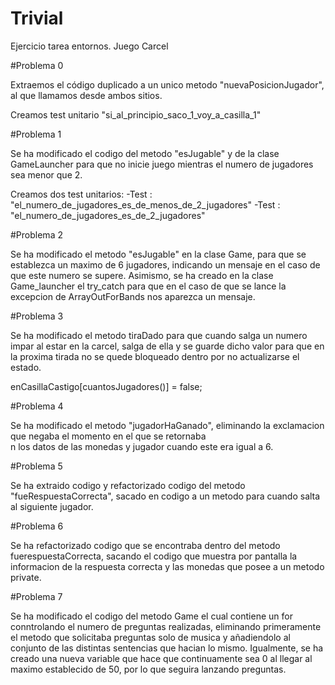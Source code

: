 # Trivial
Ejercicio tarea entornos. Juego Carcel

#Problema 0

Extraemos el código duplicado a un unico metodo "nuevaPosicionJugador", al que llamamos desde ambos sitios.

Creamos test unitario "si_al_principio_saco_1_voy_a_casilla_1"

#Problema 1

Se ha modificado el codigo del metodo "esJugable" y de la clase GameLauncher para que no inicie juego mientras el numero
de jugadores sea menor que 2.

Creamos dos test unitarios:
 -Test : "el_numero_de_jugadores_es_de_menos_de_2_jugadores"
 -Test : "el_numero_de_jugadores_es_de_2_jugadores"
 
 #Problema 2
 
 Se ha modificado el metodo "esJugable" en la clase Game, para que se establezca un maximo de 6 jugadores,
 indicando un mensaje en el caso de que este numero se supere. Asimismo, se ha creado en la clase Game_launcher
 el try_catch para que en el caso de que se lance la excepcion de ArrayOutForBands nos aparezca un mensaje.
 
 #Problema 3
 
 Se ha modificado el metodo tiraDado para que cuando salga un numero impar al estar en la carcel, salga de ella y se 
 guarde dicho valor para que en la proxima tirada no se quede bloqueado dentro por no actualizarse el estado.
 
 enCasillaCastigo[cuantosJugadores()] = false; 
 
 #Problema 4
 
 Se ha modificado el metodo "jugadorHaGanado", eliminando la exclamacion que negaba el momento en el que se retornaba  
n los datos de las monedas y jugador cuando este era igual a 6.
 
 #Problema 5
 
 Se ha extraido codigo y refactorizado codigo del metodo "fueRespuestaCorrecta", sacado en codigo a un metodo para
 cuando salta al siguiente jugador.

#Problema 6

 Se ha refactorizado codigo que se encontraba dentro del metodo fuerespuestaCorrecta, sacando el codigo que muestra por 
 pantalla la informacion de la respuesta correcta y las monedas que posee a un metodo private.

#Problema 7

 Se ha modificado el codigo del metodo Game el cual contiene un for conntrolando el numero de preguntas realizadas,
eliminando primeramente el metodo que solicitaba preguntas solo de musica y añadiendolo al conjunto de las distintas
sentencias que hacian lo mismo. Igualmente, se ha creado una nueva variable que hace que continuamente sea 0 al llegar 
al maximo establecido de 50, por lo que seguira lanzando preguntas.

 
 
 